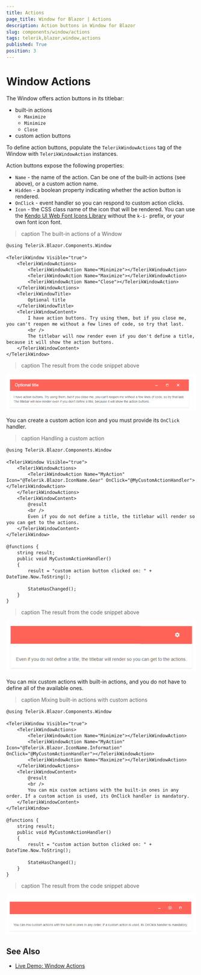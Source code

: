 ```yaml
---
title: Actions
page_title: Window for Blazor | Actions
description: Action buttons in Window for Blazor
slug: components/window/actions
tags: telerik,blazor,window,actions
published: True
position: 3
---
```


# Window Actions

The Window offers action buttons in its titlebar:

* built-in actions
    * `Maximize`
    * `Minimize`
    * `Close`
* custom action buttons

To define action buttons, populate the `TelerikWindowActions` tag of the Window with `TelerikWindowAction` instances.

Action buttons expose the following properties:

* `Name` - the name of the action. Can be one of the built-in actions (see above), or a custom action name.
* `Hidden` - a boolean property indicating whether the action button is rendered.
* `OnClick` - event handler so you can respond to custom action clicks.
* `Icon` - the CSS class name of the icon that will be rendered. You can use the [Kendo UI Web Font Icons Library](https://docs.telerik.com/kendo-ui/styles-and-layout/icons-web) without the `k-i-` prefix, or your own font icon font.


>caption The built-in actions of a Window

````CSHTML
@using Telerik.Blazor.Components.Window

<TelerikWindow Visible="true">
	<TelerikWindowActions>
		<TelerikWindowAction Name="Minimize"></TelerikWindowAction>
		<TelerikWindowAction Name="Maximize"></TelerikWindowAction>
		<TelerikWindowAction Name="Close"></TelerikWindowAction>
	</TelerikWindowActions>
	<TelerikWindowTitle>
	    Optional title
	</TelerikWindowTitle>
	<TelerikWindowContent>
		I have action buttons. Try using them, but if you close me, you can't reopen me without a few lines of code, so try that last.
		<br />
		The titlebar will now render even if you don't define a title, because it will show the action buttons.
	</TelerikWindowContent>
</TelerikWindow>
````

>caption The result from the code snippet above

![](images/built-in-actions.png)

You can create a custom action icon and you must provide its `OnClick` handler.

>caption Handling a custom action

````CSHTML
@using Telerik.Blazor.Components.Window

<TelerikWindow Visible="true">
	<TelerikWindowActions>
		<TelerikWindowAction Name="MyAction" Icon="@Telerik.Blazor.IconName.Gear" OnClick="@MyCustomActionHandler"></TelerikWindowAction>
	</TelerikWindowActions>
	<TelerikWindowContent>
		@result
		<br />
		Even if you do not define a title, the titlebar will render so you can get to the actions.
	</TelerikWindowContent>
</TelerikWindow>

@functions {
	string result;
	public void MyCustomActionHandler()
	{
		result = "custom action button clicked on: " + DateTime.Now.ToString();

		StateHasChanged();
	}
}
````

>caption The result from the code snippet above

![](images/custom-action.png)

You can mix custom actions with built-in actions, and you do not have to define all of the available ones.

>caption Mixing built-in actions with custom actions

````CSHTML
@using Telerik.Blazor.Components.Window

<TelerikWindow Visible="true">
	<TelerikWindowActions>
		<TelerikWindowAction Name="Minimize"></TelerikWindowAction>
		<TelerikWindowAction Name="MyAction" Icon="@Telerik.Blazor.IconName.Information" OnClick="@MyCustomActionHandler"></TelerikWindowAction>
		<TelerikWindowAction Name="Maximize"></TelerikWindowAction>
	</TelerikWindowActions>
	<TelerikWindowContent>
		@result
		<br />
		You can mix custom actions with the built-in ones in any order. If a custom action is used, its OnClick handler is mandatory.
	</TelerikWindowContent>
</TelerikWindow>

@functions {
	string result;
	public void MyCustomActionHandler()
	{
		result = "custom action button clicked on: " + DateTime.Now.ToString();

		StateHasChanged();
	}
}
````

>caption The result from the code snippet above

![](images/mixed-actions.png)


## See Also

  * [Live Demo: Window Actions](https://demos.telerik.com/blazor-ui/window/actions)